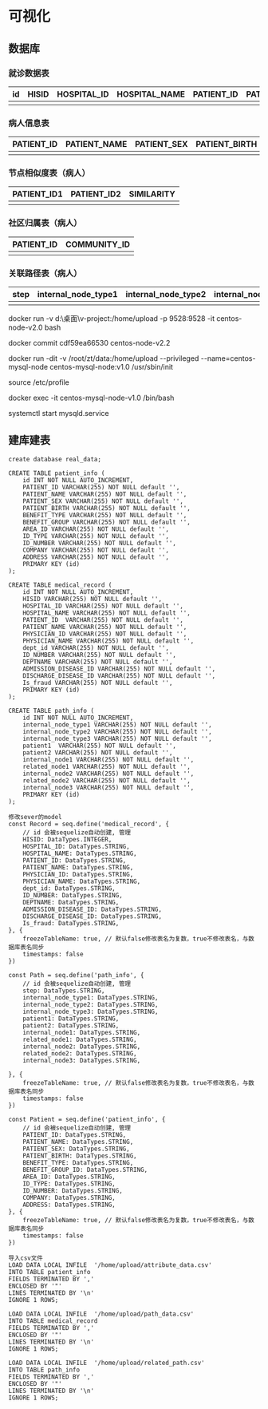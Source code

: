 

# 可视化

## 数据库

### 就诊数据表

| id   | HISID | HOSPITAL_ID | HOSPITAL_NAME | PATIENT_ID | PATIENT_NAME | PHYSICIAN_ID | PHYSICIAN_NAME | dept_id | DEPTNAME | ADMISSION_DISEASE_ID | DISCHARGE_DISEASE_ID | Is_fraud |
| ---- | ----- | ----------- | ------------- | ---------- | ------------ | ------------ | -------------- | ------- | -------- | -------------------- | -------------------- | -------- |
|      |       |             |               |            |              |              |                |         |          |                      |                      |          |

### 病人信息表

| PATIENT_ID | PATIENT_NAME | PATIENT_SEX | PATIENT_BIRTH | BENEFIT_TYPE | BENEFIT_GROUP_ID | AREA_ID | ID_TYPE | ID_NUMBER | COMPANY | ADDRESS |
| ---------- | ------------ | ----------- | ------------- | ------------ | ---------------- | ------- | ------- | --------- | ------- | ------- |
|            |              |             |               |              |                  |         |         |           |         |         |

### 节点相似度表（病人）

| PATIENT_ID1 | PATIENT_ID2 | SIMILARITY |
| ----------- | ----------- | ---------- |
|             |             |            |

### 社区归属表（病人）

| PATIENT_ID | COMMUNITY_ID |
| ---------- | ------------ |
|            |              |

### 关联路径表（病人）

| step | internal_node_type1 | internal_node_type2 | internal_node_type3 | patient1 | patient2 | internal_node1 | internal_patient1 | internal_node2 | internal_patient2 | internal_node3 |
| ---- | ------------------- | ------------------- | ------------------- | -------- | -------- | -------------- | ----------------- | -------------- | ----------------- | -------------- |
|      |                     |                     |                     |          |          |                |                   |                |                   |                |



docker run -v d:\桌面\v-project:/home/upload -p 9528:9528 -it centos-node-v2.0 bash

docker commit cdf59ea66530 centos-node-v2.2

docker run -dit -v /root/zt/data:/home/upload --privileged --name=centos-mysql-node centos-mysql-node:v1.0 /usr/sbin/init

source /etc/profile

docker exec -it centos-mysql-node-v1.0 /bin/bash

systemctl start mysqld.service

## 建库建表



```mysql
create database real_data;

CREATE TABLE patient_info (
    id INT NOT NULL AUTO_INCREMENT,
    PATIENT_ID VARCHAR(255) NOT NULL default '',
    PATIENT_NAME VARCHAR(255) NOT NULL default '',
    PATIENT_SEX VARCHAR(255) NOT NULL default '',
    PATIENT_BIRTH VARCHAR(255) NOT NULL default '',
    BENEFIT_TYPE VARCHAR(255) NOT NULL default '',
    BENEFIT_GROUP VARCHAR(255) NOT NULL default '',
    AREA_ID VARCHAR(255) NOT NULL default '',
    ID_TYPE VARCHAR(255) NOT NULL default '',
    ID_NUMBER VARCHAR(255) NOT NULL default '',
    COMPANY VARCHAR(255) NOT NULL default '',
    ADDRESS VARCHAR(255) NOT NULL default '',
    PRIMARY KEY (id)
);

CREATE TABLE medical_record (
    id INT NOT NULL AUTO_INCREMENT,
    HISID VARCHAR(255) NOT NULL default '',
    HOSPITAL_ID VARCHAR(255) NOT NULL default '',
    HOSPITAL_NAME VARCHAR(255) NOT NULL default '',
    PATIENT_ID  VARCHAR(255) NOT NULL default '',
    PATIENT_NAME VARCHAR(255) NOT NULL default '',
    PHYSICIAN_ID VARCHAR(255) NOT NULL default '',
    PHYSICIAN_NAME VARCHAR(255) NOT NULL default '',
    dept_id VARCHAR(255) NOT NULL default '',
    ID_NUMBER VARCHAR(255) NOT NULL default '',
    DEPTNAME VARCHAR(255) NOT NULL default '',
    ADMISSION_DISEASE_ID VARCHAR(255) NOT NULL default '',
    DISCHARGE_DISEASE_ID VARCHAR(255) NOT NULL default '',
    Is_fraud VARCHAR(255) NOT NULL default '',
    PRIMARY KEY (id)
);

CREATE TABLE path_info (
    id INT NOT NULL AUTO_INCREMENT,
    internal_node_type1 VARCHAR(255) NOT NULL default '',
    internal_node_type2 VARCHAR(255) NOT NULL default '',
    internal_node_type3 VARCHAR(255) NOT NULL default '',
    patient1  VARCHAR(255) NOT NULL default '',
    patient2 VARCHAR(255) NOT NULL default '',
    internal_node1 VARCHAR(255) NOT NULL default '',
    related_node1 VARCHAR(255) NOT NULL default '',
    internal_node2 VARCHAR(255) NOT NULL default '',
    related_node2 VARCHAR(255) NOT NULL default '',
    internal_node3 VARCHAR(255) NOT NULL default '',
    PRIMARY KEY (id)
);
```

```
修改sever的model
const Record = seq.define('medical_record', {
    // id 会被sequelize自动创建, 管理
    HISID: DataTypes.INTEGER,
    HOSPITAL_ID: DataTypes.STRING,
    HOSPITAL_NAME: DataTypes.STRING,
    PATIENT_ID: DataTypes.STRING,
    PATIENT_NAME: DataTypes.STRING,
    PHYSICIAN_ID: DataTypes.STRING,
    PHYSICIAN_NAME: DataTypes.STRING,
    dept_id: DataTypes.STRING,
    ID_NUMBER: DataTypes.STRING,
    DEPTNAME: DataTypes.STRING,
    ADMISSION_DISEASE_ID: DataTypes.STRING,
    DISCHARGE_DISEASE_ID: DataTypes.STRING,
	Is_fraud: DataTypes.STRING,
}, {
    freezeTableName: true, // 默认false修改表名为复数，true不修改表名，与数据库表名同步    
    timestamps: false
})

const Path = seq.define('path_info', {
    // id 会被sequelize自动创建, 管理
    step: DataTypes.STRING,
    internal_node_type1: DataTypes.STRING,
    internal_node_type2: DataTypes.STRING,
    internal_node_type3: DataTypes.STRING,
    patient1: DataTypes.STRING,
    patient2: DataTypes.STRING,
    internal_node1: DataTypes.STRING,
    related_node1: DataTypes.STRING,
    internal_node2: DataTypes.STRING,
    related_node2: DataTypes.STRING,
    internal_node3: DataTypes.STRING,

}, {
    freezeTableName: true, // 默认false修改表名为复数，true不修改表名，与数据库表名同步    
    timestamps: false
})

const Patient = seq.define('patient_info', {
    // id 会被sequelize自动创建, 管理
    PATIENT_ID: DataTypes.STRING,
    PATIENT_NAME: DataTypes.STRING,
    PATIENT_SEX: DataTypes.STRING,
    PATIENT_BIRTH: DataTypes.STRING,
    BENEFIT_TYPE: DataTypes.STRING,
    BENEFIT_GROUP_ID: DataTypes.STRING,
    AREA_ID: DataTypes.STRING,
    ID_TYPE: DataTypes.STRING,
    ID_NUMBER: DataTypes.STRING,
    COMPANY: DataTypes.STRING,
    ADDRESS: DataTypes.STRING,
}, {
    freezeTableName: true, // 默认false修改表名为复数，true不修改表名，与数据库表名同步    
    timestamps: false
})
```

```
导入csv文件
LOAD DATA LOCAL INFILE  '/home/upload/attribute_data.csv'
INTO TABLE patient_info
FIELDS TERMINATED BY ',' 
ENCLOSED BY '"'
LINES TERMINATED BY '\n'
IGNORE 1 ROWS;

LOAD DATA LOCAL INFILE  '/home/upload/path_data.csv'
INTO TABLE medical_record
FIELDS TERMINATED BY ',' 
ENCLOSED BY '"'
LINES TERMINATED BY '\n'
IGNORE 1 ROWS;

LOAD DATA LOCAL INFILE  '/home/upload/related_path.csv'
INTO TABLE path_info
FIELDS TERMINATED BY ',' 
ENCLOSED BY '"'
LINES TERMINATED BY '\n'
IGNORE 1 ROWS;
```



